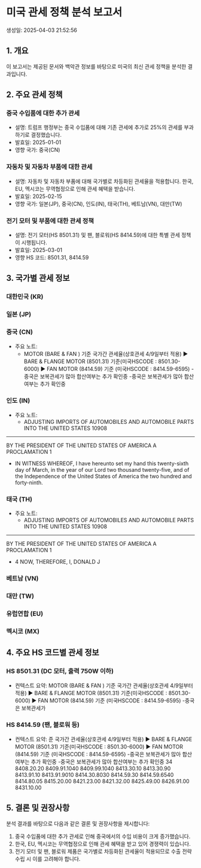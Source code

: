 # 미국 관세 정책 분석 보고서
생성일: 2025-04-03 21:52:56

## 1. 개요
이 보고서는 제공된 문서와 백악관 정보를 바탕으로 미국의 최신 관세 정책을 분석한 결과입니다.

## 2. 주요 관세 정책
### 중국 수입품에 대한 추가 관세
- 설명: 트럼프 행정부는 중국 수입품에 대해 기존 관세에 추가로 25%의 관세를 부과하기로 결정했습니다.
- 발효일: 2025-01-01
- 영향 국가: 중국(CN)

### 자동차 및 자동차 부품에 대한 관세
- 설명: 자동차 및 자동차 부품에 대해 국가별로 차등화된 관세율을 적용합니다. 한국, EU, 멕시코는 무역협정으로 인해 관세 혜택을 받습니다.
- 발효일: 2025-02-15
- 영향 국가: 일본(JP), 중국(CN), 인도(IN), 태국(TH), 베트남(VN), 대만(TW)

### 전기 모터 및 부품에 대한 관세 정책
- 설명: 전기 모터(HS 8501.31) 및 팬, 블로워(HS 8414.59)에 대한 특별 관세 정책이 시행됩니다.
- 발효일: 2025-03-01
- 영향 HS 코드: 8501.31, 8414.59

## 3. 국가별 관세 정보
### 대한민국 (KR)

### 일본 (JP)

### 중국 (CN)
- 주요 노트:
  - MOTOR (BARE & FAN ) 기준 국가간 관세율(상호관세 4/9일부터 적용)
▶ BARE & FLANGE MOTOR (8501.31) 기준(미국HSCODE : 8501.30-6000) 
▶ FAN MOTOR (8414.59) 기준 (미국HSCODE : 8414.59-6595) 
-중국은 보복관세가 많아 합산여부는 추가 확인중
-중국은 보복관세가 많아 합산여부는 추가 확인중

### 인도 (IN)
- 주요 노트:
  - ADJUSTING IMPORTS OF AUTOMOBILES AND AUTOMOBILE 
PARTS INTO THE UNITED STATES
10908
- - - - - - -
BY THE PRESIDENT OF THE UNITED STATES OF AMERICA
A PROCLAMATION
1
  - IN WITNESS WHEREOF, I have hereunto set my hand this 
twenty-sixth day of March, in the year of our Lord two thousand 
twenty-five, and of the Independence of the United States of 
America the two hundred and forty-ninth.

### 태국 (TH)
- 주요 노트:
  - ADJUSTING IMPORTS OF AUTOMOBILES AND AUTOMOBILE 
PARTS INTO THE UNITED STATES
10908
- - - - - - -
BY THE PRESIDENT OF THE UNITED STATES OF AMERICA
A PROCLAMATION
1
  - 4
NOW, THEREFORE, I, DONALD J

### 베트남 (VN)

### 대만 (TW)

### 유럽연합 (EU)

### 멕시코 (MX)

## 4. 주요 HS 코드별 관세 정보
### HS 8501.31 (DC 모터, 출력 750W 이하)
- 컨텍스트 요약:
  MOTOR (BARE & FAN ) 기준 국가간 관세율(상호관세 4/9일부터 적용)
▶ BARE & FLANGE MOTOR (8501.31) 기준(미국HSCODE : 8501.30-6000) 
▶ FAN MOTOR (8414.59) 기준 (미국HSCODE : 8414.59-6595) 
-중국은 보복관세가

### HS 8414.59 (팬, 블로워 등)
- 컨텍스트 요약:
  준 국가간 관세율(상호관세 4/9일부터 적용)
▶ BARE & FLANGE MOTOR (8501.31) 기준(미국HSCODE : 8501.30-6000) 
▶ FAN MOTOR (8414.59) 기준 (미국HSCODE : 8414.59-6595) 
-중국은 보복관세가 많아 합산여부는 추가 확인중
-중국은 보복관세가 많아 합산여부는 추가 확인중
34 
8408.20.20 8409.91.1040 8409.99.1040
8413.30.10 8413.30.90 8413.91.10
8413.91.9010 8414.30.8030 8414.59.30
8414.59.6540 8414.80.05 8415.20.00
8421.23.00 8421.32.00 8425.49.00
8426.91.00 8431.10.00

## 5. 결론 및 권장사항
분석 결과를 바탕으로 다음과 같은 결론 및 권장사항을 제시합니다:
1. 중국 수입품에 대한 추가 관세로 인해 중국에서의 수입 비용이 크게 증가했습니다.
2. 한국, EU, 멕시코는 무역협정으로 인해 관세 혜택을 받고 있어 경쟁력이 있습니다.
3. 전기 모터 및 팬, 블로워 제품은 국가별로 차등화된 관세율이 적용되므로 수출 전략 수립 시 이를 고려해야 합니다.

